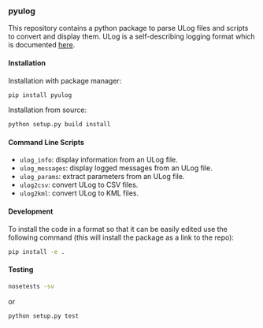 ### pyulog ###

This repository contains a python package to parse ULog files and scripts to
convert and display them. ULog is a self-describing logging format which is
documented [here](http://dev.px4.io/advanced-ulog-file-format.html).

#### Installation ####

Installation with package manager:
```bash
pip install pyulog
```

Installation from source:
```bash
python setup.py build install
```

#### Command Line Scripts ####
- `ulog_info`: display information from an ULog file.
- `ulog_messages`: display logged messages from an ULog file.
- `ulog_params`: extract parameters from an ULog file.
- `ulog2csv`: convert ULog to CSV files.
- `ulog2kml`: convert ULog to KML files.


#### Development ####

To install the code in a format so that it can be easily edited use the
following command (this will install the package as a link to the repo):

```bash
pip install -e .
```

#### Testing ####

```bash
nosetests -sv
```

or 

```bash
python setup.py test
```
